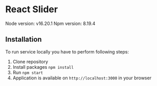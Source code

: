# React Slider

Node version: v16.20.1
Npm version: 8.19.4


## Installation
To run service locally you have to perform following steps:

1. Clone repository
2. Install packages `npm install`
3. Run `npm start`
4. Application is available on `http://localhost:3000` in your browser